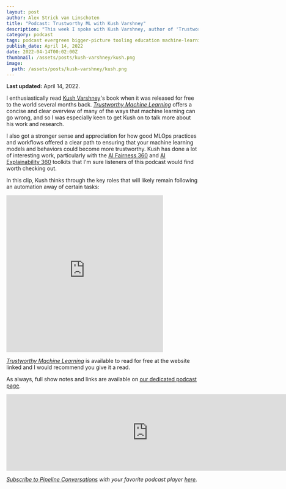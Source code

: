```yaml
---
layout: post
author: Alex Strick van Linschoten
title: "Podcast: Trustworthy ML with Kush Varshney"
description: "This week I spoke with Kush Varshney, author of 'Trustworthy Machine Learning', a fantastic guide and overview of all of the different ways machine learning can go wrong and an optimistic take on how to think about addressing those issues."
category: podcast
tags: podcast evergreen bigger-picture tooling education machine-learning ethics
publish_date: April 14, 2022
date: 2022-04-14T00:02:00Z
thumbnail: /assets/posts/kush-varshney/kush.png
image:
  path: /assets/posts/kush-varshney/kush.png
---
```


**Last updated:** April 14, 2022.

I enthusiastically read [Kush Varshney](http://krvarshney.github.io/)'s book when it was released for free to the world several months back. [*Trustworthy Machine Learning*](http://www.trustworthymachinelearning.com/) offers a concise and clear overview of many of the ways that machine learning can go wrong, and so I was especially keen to get Kush on to talk more about his work and research.

I also got a stronger sense and appreciation for how good MLOps practices and workflows offered a clear path to ensuring that your machine learning models and behaviors could become more trustworthy. Kush has done a lot of interesting work, particularly with the [AI Fairness 360](https://ai-fairness-360.org/) and [AI Explainability 360](https://ai-explainability-360.org/) toolkits that I'm sure listeners of this podcast would find worth checking out.

In this clip, Kush thinks through the key roles that will likely remain following an automation away of certain tasks:

<iframe src="https://share.descript.com/embed/Z456IJKQonM" width="410" height="410" frameborder="0" allowfullscreen></iframe>

[*Trustworthy Machine Learning*](http://www.trustworthymachinelearning.com/) is available to read for free at the website linked and I would recommend you give it a read.

As always, full show notes and links are available on
[our dedicated podcast page](https://podcast.zenml.io/).

<iframe src="https://player.fireside.fm/v2/vA-gqsEV+q7MTF2si?theme=dark" width="740" height="200" frameborder="0" scrolling="no"></iframe>

<br>

_[Subscribe to Pipeline Conversations](https://podcast.zenml.io/subscribe) with_
_your favorite podcast player [here](https://podcast.zenml.io/subscribe)._
